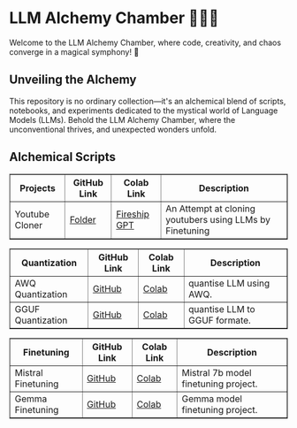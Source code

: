 # LLM Alchemy Chamber 🧙‍♂️✨

Welcome to the LLM Alchemy Chamber, where code, creativity, and chaos converge in a magical symphony! 🌟

## Unveiling the Alchemy

This repository is no ordinary collection—it's an alchemical blend of scripts, notebooks, and experiments dedicated to the mystical world of Language Models (LLMs). Behold the LLM Alchemy Chamber, where the unconventional thrives, and unexpected wonders unfold.


## Alchemical Scripts



<table border="1">
    <tr>
        <th>Projects</th>
        <th>GitHub Link</th>
        <th>Colab Link</th>
        <th>Description</th>
    </tr>
    <tr>
        <td>Youtube Cloner</td>
        <td><a href="https://github.com/adithya-s-k/LLM-Alchemy-Chamber/tree/main/Projects/YT_Clones">Folder</a></td>
        <td><a href="https://colab.research.google.com/github/adithya-s-k/LLM-Alchemy-Chamber/blob/main/Projects/YT_Clones/Fireship_clone.ipynb">Fireship GPT</a></td>
        <td>An Attempt at cloning youtubers using LLMs by Finetuning</td>
    </tr>
</table>

<table border="1">
    <tr>
        <th>Quantization</th>
        <th>GitHub Link</th>
        <th>Colab Link</th>
        <th>Description</th>
    </tr>
    <tr>
        <td>AWQ Quantization</td>
        <td><a href="https://github.com/adithya-s-k/LLM-Alchemy-Chamber/blob/main/Quantization/AWQ_Quantization.ipynb">GitHub</a></td>
        <td><a href="https://colab.research.google.com/github/adithya-s-k/LLM-Alchemy-Chamber/blob/main/Quantization/AWQ_Quantization.ipynb">Colab</a></td>
        <td>quantise LLM using AWQ.</td>
    </tr>
    <tr>
        <td>GGUF Quantization</td>
        <td><a href="https://github.com/adithya-s-k/LLM-Alchemy-Chamber/blob/main/Quantization/GGUF_Quantization.ipynb">GitHub</a></td>
        <td><a href="https://colab.research.google.com/github/adithya-s-k/LLM-Alchemy-Chamber/blob/main/Quantization/GGUF_Quantization.ipynb">Colab</a></td>
        <td>quantise LLM to GGUF formate.</td>
    </tr>
</table>

<table border="1">
    <tr>
        <th>Finetuning</th>
        <th>GitHub Link</th>
        <th>Colab Link</th>
        <th>Description</th>
    </tr>
    <tr>
        <td>Mistral Finetuning</td>
        <td><a href="https://github.com/adithya-s-k/LLM-Alchemy-Chamber/blob/main/LLMs/Mistral-7b/Mistral_Colab_Finetune_ipynb_Colab_Final.ipynb">GitHub</a></td>
        <td><a href="https://colab.research.google.com/github/adithya-s-k/LLM-Alchemy-Chamber/blob/main/LLMs/Mistral-7b/Mistral_Colab_Finetune_ipynb_Colab_Final.ipynb">Colab</a></td>
        <td>Mistral 7b model finetuning project.</td>
    </tr>
    <tr>
        <td>Gemma Finetuning</td>
        <td><a href="https://github.com/adithya-s-k/LLM-Alchemy-Chamber/blob/main/LLMs/Gemma/finetune-gemma.ipynb">GitHub</a></td>
        <td><a href="https://colab.research.google.com/github/adithya-s-k/LLM-Alchemy-Chamber/blob/main/LLMs/Gemma/finetune-gemma.ipynb">Colab</a></td>
        <td>Gemma model finetuning project.</td>
    </tr>
</table>